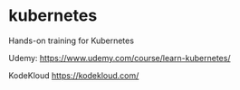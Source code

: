 # kubernetes
Hands-on training for Kubernetes

Udemy: https://www.udemy.com/course/learn-kubernetes/

KodeKloud https://kodekloud.com/

